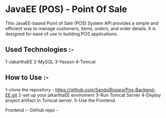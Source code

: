 # **JavaEE (POS) - Point Of Sale**

This JavaEE-based Point of Sale (POS) System API provides a simple and efficient way to manage customers, items, orders, and order details. It is designed for ease of use in building POS applications.

## Used Technologies :-

1-JakarthaEE
2-MySQL
3-Yasson
4-Tomcat

## How to Use :-

 1-clone the repository - https://github.com/SandulRusara/Pos-Backend-EE.git
 2-set up your jakarthaEE enviroment
 3-Run Tomcat Server
 4-Deploy project artifact in Tomcat server. 
 5-Use the Frontend.

Frontend :-
 GitHub repo - 
        
